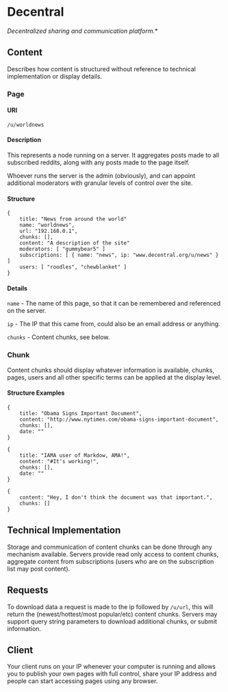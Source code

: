 # Decentral
*Decentralized sharing and communication platform.**

## Content

Describes how content is structured without reference to technical implementation or display details.

### Page

#### URI

`/u/worldnews`

#### Description
This represents a node running on a server. It aggregates posts made to all subscribed reddits, along with any posts made to the page itself.

Whoever runs the server is the admin (obviously), and can appoint additional moderators with granular levels of control over the site.

#### Structure

    { 
        title: "News from around the world"
        name: "worldnews",
        url: "192.168.0.1",
        chunks: [],
        content: "A description of the site"
        moderators: [ "gummybear5" ]
        subscriptions: [ { name: "news", ip: "www.decentral.org/u/news" } ]
        users: [ "roodles", "chewblanket" ]
    }

#### Details

`name` - The name of this page, so that it can be remembered and referenced on the server.

`ip` - The IP that this came from, could also be an email address or anything.

`chunks` - Content chunks, see below.

### Chunk

Content chunks should display whatever information is available, chunks, pages, users and all other specific terms can be applied at the display level.

#### Structure Examples

    {
        title: "Obama Signs Important Document",
        content: "http://www.nytimes.com/obama-signs-important-document",
        chunks: [],
        date: ""
    }

    {
        title: "IAMA user of Markdow, AMA!",
        content: "#It's working!",
        chunks: [],
        date: ""
    }

    {
        content: "Hey, I don't think the document was that important.",
        chunks: []
    }

## Technical Implementation

Storage and communication of content chunks can be done through any mechanism available. Servers provide read only access to content chunks, aggregate content from subscriptions (users who are on the subscription list may post content).

## Requests

To download data a request is made to the ip followed by `/u/url`, this will return the (newest/hottest/most popular/etc) content chunks. Servers may support query string parameters to download additional chunks, or submit information.

## Client

Your client runs on your IP whenever your computer is running and allows you to publish your own pages with full control, share your IP address and people can start accessing pages using any browser.